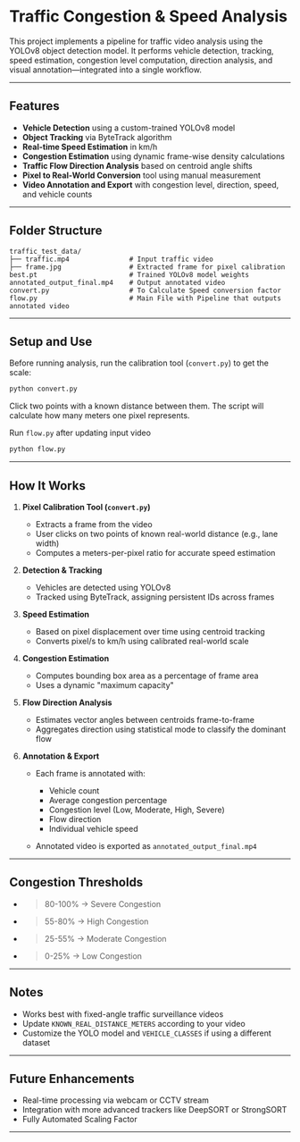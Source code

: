 # Traffic Congestion & Speed Analysis

This project implements a pipeline for traffic video analysis using the YOLOv8 object detection model. It performs vehicle detection, tracking, speed estimation, congestion level computation, direction analysis, and visual annotation—integrated into a single workflow.

---

## Features

* **Vehicle Detection** using a custom-trained YOLOv8 model
* **Object Tracking** via ByteTrack algorithm
* **Real-time Speed Estimation** in km/h
* **Congestion Estimation** using dynamic frame-wise density calculations
* **Traffic Flow Direction Analysis** based on centroid angle shifts
* **Pixel to Real-World Conversion** tool using manual measurement
* **Video Annotation and Export** with congestion level, direction, speed, and vehicle counts

---



## Folder Structure

```
traffic_test_data/
├── traffic.mp4               # Input traffic video
├── frame.jpg                 # Extracted frame for pixel calibration
best.pt                       # Trained YOLOv8 model weights
annotated_output_final.mp4    # Output annotated video
convert.py                    # To Calculate Speed conversion factor
flow.py                       # Main File with Pipeline that outputs annotated video
```

---

## Setup and Use

Before running analysis, run the calibration tool (`convert.py`) to get the scale:

```bash
python convert.py
```

Click two points with a known distance between them. The script will calculate how many meters one pixel represents.

Run `flow.py` after updating input video

```bash
python flow.py
```

---

## How It Works

1. **Pixel Calibration Tool (`convert.py`)**

   * Extracts a frame from the video
   * User clicks on two points of known real-world distance (e.g., lane width)
   * Computes a meters-per-pixel ratio for accurate speed estimation

2. **Detection & Tracking**

   * Vehicles are detected using YOLOv8
   * Tracked using ByteTrack, assigning persistent IDs across frames

3. **Speed Estimation**

   * Based on pixel displacement over time using centroid tracking
   * Converts pixel/s to km/h using calibrated real-world scale

4. **Congestion Estimation**

   * Computes bounding box area as a percentage of frame area
   * Uses a dynamic "maximum capacity"

5. **Flow Direction Analysis**

   * Estimates vector angles between centroids frame-to-frame
   * Aggregates direction using statistical mode to classify the dominant flow

6. **Annotation & Export**

   * Each frame is annotated with:

     * Vehicle count
     * Average congestion percentage
     * Congestion level (Low, Moderate, High, Severe)
     * Flow direction
     * Individual vehicle speed
   * Annotated video is exported as `annotated_output_final.mp4`

---

## Congestion Thresholds

* > 80-100% → Severe Congestion
* > 55-80% → High Congestion
* > 25-55% → Moderate Congestion
* > 0-25% → Low Congestion

---

## Notes

* Works best with fixed-angle traffic surveillance videos
* Update `KNOWN_REAL_DISTANCE_METERS` according to your video
* Customize the YOLO model and `VEHICLE_CLASSES` if using a different dataset

---

## Future Enhancements

* Real-time processing via webcam or CCTV stream
* Integration with more advanced trackers like DeepSORT or StrongSORT
* Fully Automated Scaling Factor

---
